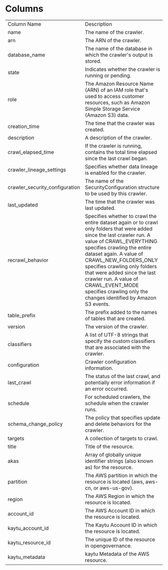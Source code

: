 # Columns  

<table>
	<tr><td>Column Name</td><td>Description</td></tr>
	<tr><td>name</td><td>The name of the crawler.</td></tr>
	<tr><td>arn</td><td>The ARN of the crawler.</td></tr>
	<tr><td>database_name</td><td>The name of the database in which the crawler&#39;s output is stored.</td></tr>
	<tr><td>state</td><td>Indicates whether the crawler is running or pending.</td></tr>
	<tr><td>role</td><td>The Amazon Resource Name (ARN) of an IAM role that&#39;s used to access customer resources, such as Amazon Simple Storage Service (Amazon S3) data.</td></tr>
	<tr><td>creation_time</td><td>The time that the crawler was created.</td></tr>
	<tr><td>description</td><td>A description of the crawler.</td></tr>
	<tr><td>crawl_elapsed_time</td><td>If the crawler is running, contains the total time elapsed since the last crawl began.</td></tr>
	<tr><td>crawler_lineage_settings</td><td>Specifies whether data lineage is enabled for the crawler.</td></tr>
	<tr><td>crawler_security_configuration</td><td>The name of the SecurityConfiguration structure to be used by this crawler.</td></tr>
	<tr><td>last_updated</td><td>The time that the crawler was last updated.</td></tr>
	<tr><td>recrawl_behavior</td><td>Specifies whether to crawl the entire dataset again or to crawl only folders that were added since the last crawler run. A value of CRAWL_EVERYTHING specifies crawling the entire dataset again. A value of CRAWL_NEW_FOLDERS_ONLY specifies crawling only folders that were added since the last crawler run. A value of CRAWL_EVENT_MODE specifies crawling only the changes identified by Amazon S3 events.</td></tr>
	<tr><td>table_prefix</td><td>The prefix added to the names of tables that are created.</td></tr>
	<tr><td>version</td><td>The version of the crawler.</td></tr>
	<tr><td>classifiers</td><td>A list of UTF-8 strings that specify the custom classifiers that are associated with the crawler.</td></tr>
	<tr><td>configuration</td><td>Crawler configuration information.</td></tr>
	<tr><td>last_crawl</td><td>The status of the last crawl, and potentially error information if an error occurred.</td></tr>
	<tr><td>schedule</td><td>For scheduled crawlers, the schedule when the crawler runs.</td></tr>
	<tr><td>schema_change_policy</td><td>The policy that specifies update and delete behaviors for the crawler.</td></tr>
	<tr><td>targets</td><td>A collection of targets to crawl.</td></tr>
	<tr><td>title</td><td>Title of the resource.</td></tr>
	<tr><td>akas</td><td>Array of globally unique identifier strings (also known as) for the resource.</td></tr>
	<tr><td>partition</td><td>The AWS partition in which the resource is located (aws, aws-cn, or aws-us-gov).</td></tr>
	<tr><td>region</td><td>The AWS Region in which the resource is located.</td></tr>
	<tr><td>account_id</td><td>The AWS Account ID in which the resource is located.</td></tr>
	<tr><td>kaytu_account_id</td><td>The Kaytu Account ID in which the resource is located.</td></tr>
	<tr><td>kaytu_resource_id</td><td>The unique ID of the resource in opengovernance.</td></tr>
	<tr><td>kaytu_metadata</td><td>kaytu Metadata of the AWS resource.</td></tr>
</table>